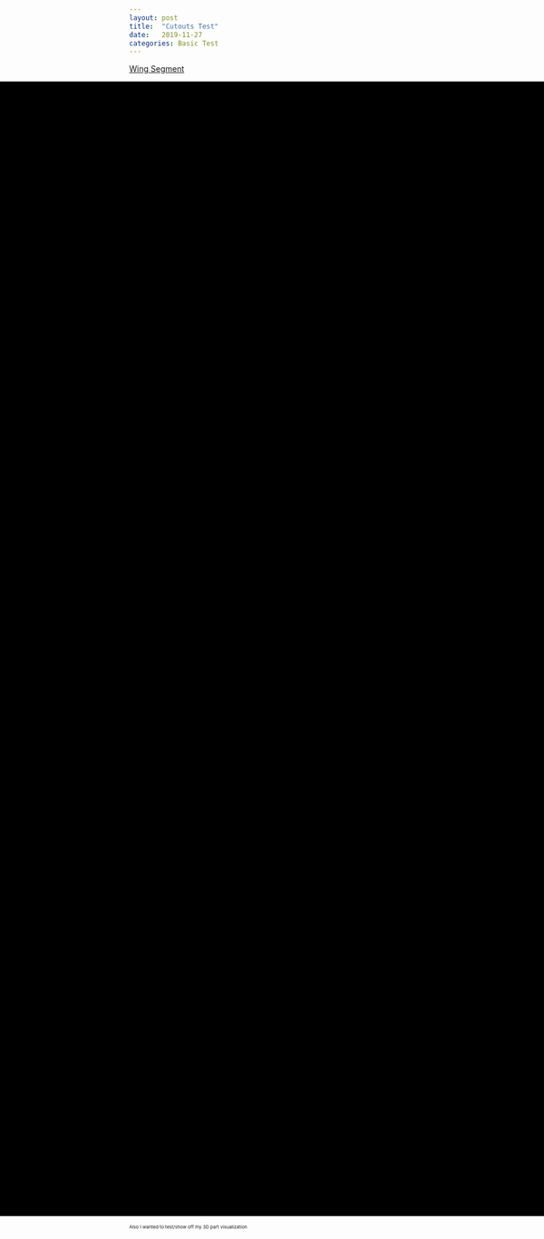 ```yaml
---
layout: post
title:  "Cutouts Test"
date:   2019-11-27
categories: Basic Test
--- 
```





[Wing Segment](https://raw.githubusercontent.com/mpsdskd/3D-Print-Plane/master/3d-test/1_Test_wing.obj)
<dl>
    <div id="mycanvas1" style="position:absolute; background-color:#000; left:0; height:50vh; width:100%"> </div>
   <div style="position:relative; height:50vh; width:0px"></div>
    <script src = "/assets/3js/three.js"></script>
    <script src = "/assets/3d.js"></script> 
    <script src = "/assets/3js/OrbitControls.js"></script>
    <script src = "/assets/3js/PLYLoader.js"></script>
    <script src = "/assets/3js/AMFLoader.js"></script>
    <script src = "/assets/3js/OBJLoader.js"></script>
    <script src = "/assets/3js/stats.js"></script>
    <script>
        makeScene("mycanvas1", "https://raw.githubusercontent.com/mpsdskd/3D-Print-Plane/master/3d-test/4_Test_wing_with_cutouts.obj", 0.008, -1,-1.2,0, -Math.PI/2,0,0); 
        render();
    </script>
</dl>



<sub><sub><sub> Also I wanted to test/show off my 3D part visualization

